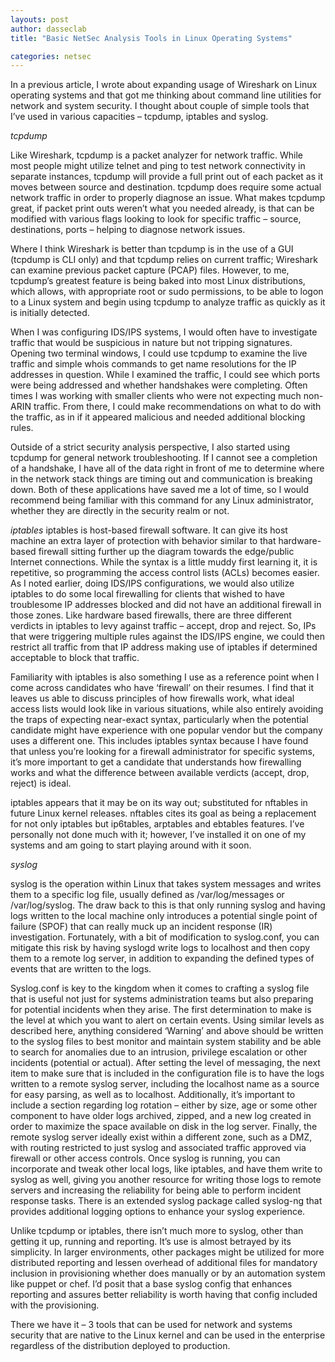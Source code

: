 ```yaml
---
layouts: post
author: dasseclab
title: "Basic NetSec Analysis Tools in Linux Operating Systems"

categories: netsec
---
```

In a previous article, I wrote about expanding usage of Wireshark on Linux operating systems and that got me thinking about command line utilities for network and system security. I thought about couple of simple tools that I’ve used in various capacities – tcpdump, iptables and syslog.


*tcpdump*

Like Wireshark, tcpdump is a packet analyzer for network traffic. While most people might utilize telnet and ping to test network connectivity in separate instances, tcpdump will provide a full print out of each packet as it moves between source and destination. tcpdump does require some actual network traffic in order to properly diagnose an issue. What makes tcpdump great, if packet print outs weren’t what you needed already, is that can be modified with various flags looking to look for specific traffic – source, destinations, ports – helping to diagnose network issues.

Where I think Wireshark is better than tcpdump is in the use of a GUI (tcpdump is CLI only) and that tcpdump relies on current traffic; Wireshark can examine previous packet capture (PCAP) files. However, to me, tcpdump’s greatest feature is being baked into most Linux distributions, which allows, with appropriate root or sudo permissions, to be able to logon to a Linux system and begin using tcpdump to analyze traffic as quickly as it is initially detected.

When I was configuring IDS/IPS systems, I would often have to investigate traffic that would be suspicious in nature but not tripping signatures. Opening two terminal windows, I could use tcpdump to examine the live traffic and simple whois commands to get name resolutions for the IP addresses in question. While I examined the traffic, I could see which ports were being addressed and whether handshakes were completing. Often times I was working with smaller clients who were not expecting much non-ARIN traffic. From there, I could make recommendations on what to do with the traffic, as in if it appeared malicious and needed additional blocking rules.

Outside of a strict security analysis perspective, I also started using tcpdump for general network troubleshooting. If I cannot see a completion of a handshake, I have all of the data right in front of me to determine where in the network stack things are timing out and communication is breaking down. Both of these applications have saved me a lot of time, so I would recommend being familiar with this command for any Linux administrator, whether they are directly in the security realm or not.

*iptables*
iptables is host-based firewall software. It can give its host machine an extra layer of protection with behavior similar to that hardware-based firewall sitting further up the diagram towards the edge/public Internet connections. While the syntax is a little muddy first learning it, it is repetitive, so programming the access control lists (ACLs) becomes easier. As I noted earlier, doing IDS/IPS configurations, we would also utilize iptables to do some local firewalling for clients that wished to have troublesome IP addresses blocked and did not have an additional firewall in those zones. Like hardware based firewalls, there are three different verdicts in iptables to levy against traffic – accept, drop and reject. So, IPs that were triggering multiple rules against the IDS/IPS engine, we could then restrict all traffic from that IP address making use of iptables if determined acceptable to block that traffic.

Familiarity with iptables is also something I use as a reference point when I come across candidates who have ‘firewall’ on their resumes. I find that it leaves us able to discuss principles of how firewalls work, what ideal access lists would look like in various situations, while also entirely avoiding the traps of expecting near-exact syntax, particularly when the potential candidate might have experience with one popular vendor but the company uses a different one. This includes iptables syntax because I have found that unless you’re looking for a firewall administrator for specific systems, it’s more important to get a candidate that understands how firewalling works and what the difference between available verdicts (accept, drop, reject) is ideal.

iptables appears that it may be on its way out; substituted for nftables in future Linux kernel releases. nftables cites its goal as being a replacement for not only iptables but ip6tables, arptables and ebtables features. I’ve personally not done much with it; however, I’ve installed it on one of my systems and am going to start playing around with it soon.

*syslog*

syslog is the operation within Linux that takes system messages and writes them to a specific log file, usually defined as /var/log/messages or /var/log/syslog. The draw back to this is that only running syslog and having logs written to the local machine only introduces a potential single point of failure (SPOF) that can really muck up an incident response (IR) investigation. Fortunately, with a bit of modification to syslog.conf, you can mitigate this risk by having syslogd write logs to localhost and then copy them to a remote log server, in addition to expanding the defined types of events that are written to the logs.

Syslog.conf is key to the kingdom when it comes to crafting a syslog file that is useful not just for systems administration teams but also preparing for potential incidents when they arise. The first determination to make is the level at which you want to alert on certain events. Using similar levels as described here, anything considered ‘Warning’ and above should be written to the syslog files to best monitor and maintain system stability and be able to search for anomalies due to an intrusion, privilege escalation or other incidents (potential or actual). After setting the level of messaging, the next item to make sure that is included in the configuration file is to have the logs written to a remote syslog server, including the localhost name as a source for easy parsing, as well as to localhost. Additionally, it’s important to include a section regarding log rotation – either by size, age or some other component to have older logs archived, zipped, and a new log created in order to maximize the space available on disk in the log server. Finally, the remote syslog server ideally exist within a different zone, such as a DMZ, with routing restricted to just syslog and associated traffic approved via firewall or other access controls. Once syslog is running, you can incorporate and tweak other local logs, like iptables, and have them write to syslog as well, giving you another resource for writing those logs to remote servers and increasing the reliability for being able to perform incident response tasks. There is an extended syslog package called syslog-ng that provides additional logging options to enhance your syslog experience.

Unlike tcpdump or iptables, there isn’t much more to syslog, other than getting it up, running and reporting. It’s use is almost betrayed by its simplicity. In larger environments, other packages might be utilized for more distributed reporting and lessen overhead of additional files for mandatory inclusion in provisioning whether does manually or by an automation system like puppet or chef. I’d posit that a base syslog config that enhances reporting and assures better reliability is worth having that config included with the provisioning.

There we have it – 3 tools that can be used for network and systems security that are native to the Linux kernel and can be used in the enterprise regardless of the distribution deployed to production.